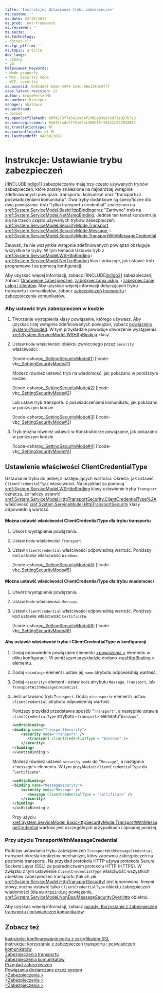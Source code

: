 ```yaml
---
title: 'Instrukcje: Ustawianie trybu zabezpieczeń'
ms.custom: ''
ms.date: 03/30/2017
ms.prod: .net-framework
ms.reviewer: ''
ms.suite: ''
ms.technology:
- dotnet-clr
ms.tgt_pltfrm: ''
ms.topic: article
dev_langs:
- csharp
- vb
helpviewer_keywords:
- Mode property
- WCF, security mode
- WCF, security
ms.assetid: 6e01dd9f-b5dd-4474-b24c-06e124de4ff7
caps.latest.revision: 22
author: BrucePerlerMS
ms.author: bruceper
manager: mbaldwin
ms.workload:
- dotnet
ms.openlocfilehash: bdfd273f7a541cac4f1fd8a03a976d73e997b718
ms.sourcegitcommit: 94d33cadc5ff81d2ac389bf5f26422c227832052
ms.translationtype: MT
ms.contentlocale: pl-PL
ms.lasthandoff: 04/30/2018
---
```

# <a name="how-to-set-the-security-mode"></a>Instrukcje: Ustawianie trybu zabezpieczeń
[!INCLUDE[indigo1](../../../includes/indigo1-md.md)] zabezpieczenia mają trzy często używanych trybów zabezpieczeń, które zostały znalezione na najbardziej wstępnie zdefiniowanych powiązań: transportu, komunikat oraz "transportu z poświadczeniami komunikatu". Dwa tryby dodatkowe są specyficzne dla dwa powiązania: tryb "tylko transportu credential" znaleziono na <xref:System.ServiceModel.BasicHttpBinding>oraz "Zarówno" tryb na <xref:System.ServiceModel.NetMsmqBinding>. Jednak ten temat koncentruje się na trzech często używanych trybów zabezpieczeń: <xref:System.ServiceModel.SecurityMode.Transport>, <xref:System.ServiceModel.SecurityMode.Message>, i <xref:System.ServiceModel.SecurityMode.TransportWithMessageCredential>.  
  
 Zauważ, że nie wszystkie wstępnie zdefiniowanych powiązań obsługuje wszystkie te tryby. W tym temacie Ustawia tryb z <xref:System.ServiceModel.WSHttpBinding> i <xref:System.ServiceModel.NetTcpBinding> klas i pokazuje, jak ustawić tryb programowo i za pomocą konfiguracji.  
  
 Aby uzyskać więcej informacji, zobacz [!INCLUDE[indigo2](../../../includes/indigo2-md.md)] zabezpieczeń, zobacz [Omówienie zabezpieczeń](../../../docs/framework/wcf/feature-details/security-overview.md), [zabezpieczania usług](../../../docs/framework/wcf/securing-services.md), i [zabezpieczanie usług i klientów](../../../docs/framework/wcf/feature-details/securing-services-and-clients.md). Aby uzyskać więcej informacji dotyczących trybu transportu i komunikatów, zobacz [zabezpieczeń transportu](../../../docs/framework/wcf/feature-details/transport-security.md) i [zabezpieczenia komunikatów](../../../docs/framework/wcf/feature-details/message-security-in-wcf.md).  
  
### <a name="to-set-the-security-mode-in-code"></a>Aby ustawić tryb zabezpieczeń w kodzie  
  
1.  Tworzenie wystąpienia klasy powiązanie, którego używasz. Aby uzyskać listę wstępnie zdefiniowanych powiązań, zobacz [powiązania System-Provided](../../../docs/framework/wcf/system-provided-bindings.md). W tym przykładzie powoduje utworzenie wystąpienia <xref:System.ServiceModel.WSHttpBinding> klasy.  
  
2.  Ustaw `Mode` właściwości obiektu zwróconego przez `Security` właściwości.  
  
     [!code-csharp[c_SettingSecurityMode#1](../../../samples/snippets/csharp/VS_Snippets_CFX/c_settingsecuritymode/cs/source.cs#1)]
     [!code-vb[c_SettingSecurityMode#1](../../../samples/snippets/visualbasic/VS_Snippets_CFX/c_settingsecuritymode/vb/source.vb#1)]  
  
     Możesz również ustawić tryb na wiadomość, jak pokazano w poniższym kodzie.  
  
     [!code-csharp[c_SettingSecurityMode#2](../../../samples/snippets/csharp/VS_Snippets_CFX/c_settingsecuritymode/cs/source.cs#2)]
     [!code-vb[c_SettingSecurityMode#2](../../../samples/snippets/visualbasic/VS_Snippets_CFX/c_settingsecuritymode/vb/source.vb#2)]  
  
     Lub ustaw tryb transportu z poświadczeniami komunikatu, jak pokazano w poniższym kodzie.  
  
     [!code-csharp[c_SettingSecurityMode#3](../../../samples/snippets/csharp/VS_Snippets_CFX/c_settingsecuritymode/cs/source.cs#3)]
     [!code-vb[c_SettingSecurityMode#3](../../../samples/snippets/visualbasic/VS_Snippets_CFX/c_settingsecuritymode/vb/source.vb#3)]  
  
3.  Tryb można również ustawić w Konstruktorze powiązanie, jak pokazano w poniższym kodzie.  
  
     [!code-csharp[c_SettingSecurityMode#4](../../../samples/snippets/csharp/VS_Snippets_CFX/c_settingsecuritymode/cs/source.cs#4)]
     [!code-vb[c_SettingSecurityMode#4](../../../samples/snippets/visualbasic/VS_Snippets_CFX/c_settingsecuritymode/vb/source.vb#4)]  
  
## <a name="setting-the-clientcredentialtype-property"></a>Ustawienie właściwości ClientCredentialType  
 Ustawianie trybu do jednej z następujących wartości: Określa, jak ustawić `ClientCredentialType` właściwości. Na przykład za pomocą <xref:System.ServiceModel.WSHttpBinding> klasy ustawienie trybu `Transport` oznacza, że należy ustawić <xref:System.ServiceModel.HttpTransportSecurity.ClientCredentialType%2A> właściwość <xref:System.ServiceModel.HttpTransportSecurity> klasy odpowiednią wartość.  
  
#### <a name="to-set-the-clientcredentialtype-property-for-transport-mode"></a>Można ustawić właściwości ClientCredentialType dla trybu transportu  
  
1.  Utwórz wystąpienie powiązania.  
  
2.  Ustaw `Mode` właściwości `Transport`.  
  
3.  Ustaw `ClientCredential` właściwości odpowiednią wartość. Poniższy kod ustawia właściwość `Windows`.  
  
     [!code-csharp[c_SettingSecurityMode#5](../../../samples/snippets/csharp/VS_Snippets_CFX/c_settingsecuritymode/cs/source.cs#5)]
     [!code-vb[c_SettingSecurityMode#5](../../../samples/snippets/visualbasic/VS_Snippets_CFX/c_settingsecuritymode/vb/source.vb#5)]  
  
#### <a name="to-set-the-clientcredentialtype-property-for-message-mode"></a>Można ustawić właściwości ClientCredentialType dla trybu wiadomości  
  
1.  Utwórz wystąpienie powiązania.  
  
2.  Ustaw `Mode` właściwości `Message`.  
  
3.  Ustaw `ClientCredential` właściwości odpowiednią wartość. Poniższy kod ustawia właściwość `Certificate`.  
  
     [!code-csharp[c_SettingSecurityMode#6](../../../samples/snippets/csharp/VS_Snippets_CFX/c_settingsecuritymode/cs/source.cs#6)]
     [!code-vb[c_SettingSecurityMode#6](../../../samples/snippets/visualbasic/VS_Snippets_CFX/c_settingsecuritymode/vb/source.vb#6)]  
  
#### <a name="to-set-the-mode-and-clientcredentialtype-property-in-configuration"></a>Aby ustawić właściwość trybu i ClientCredentialType w konfiguracji  
  
1.  Dodaj odpowiednie powiązanie elementu [ \<powiązania >](../../../docs/framework/configure-apps/file-schema/wcf/bindings.md) elementu w pliku konfiguracji. W poniższym przykładzie dodano [ \<wsHttpBinding >](../../../docs/framework/configure-apps/file-schema/wcf/wshttpbinding.md) elementu.  
  
2.  Dodaj `<binding>` element i ustaw jej `name` atrybutu odpowiednią wartość.  
  
3.  Dodaj `<security>` element i ustaw `mode` atrybutu `Message`, `Transport`, lub `TransportWithMessageCredential`.  
  
4.  Jeśli ustawiono tryb `Transport`, Dodaj `<transport>` element i ustaw `clientCredential` atrybutu odpowiednią wartość.  
  
     Poniższy przykład przedstawia sposób "`Transport"`, a następnie ustawia `clientCredentialType` atrybutu `<transport>` elementu"`Windows"`.  
  
    ```xml  
    <wsHttpBinding>  
    <binding name="TransportSecurity">  
        <security mode="Transport" />  
           <transport clientCredentialType = "Windows" />  
        </security>  
    </binding>  
    </wsHttpBinding >  
    ```  
  
     Możesz również ustawić `security mode` do "`Message"`, a następnie `<"message">` elementu. W tym przykładzie `clientCredentialType` do "`Certificate"`.  
  
    ```xml  
    <wsHttpBinding>  
    <binding name="MessageSecurity">  
        <security mode="Message" />  
           <message clientCredentialType = "Certificate" />  
        </security>  
    </binding>  
    </wsHttpBinding >  
    ```  
  
     Przy użyciu <xref:System.ServiceModel.BasicHttpSecurityMode.TransportWithMessageCredential> wartość jest szczególnych przypadkach i opisanej poniżej.  
  
### <a name="using-transportwithmessagecredential"></a>Przy użyciu TransportWithMessageCredential  
 Podczas ustawiania trybu zabezpieczeń `TransportWithMessageCredential`, transport określa konkretny mechanizm, który zapewnia zabezpieczeń na poziomie transportu. Na przykład protokołu HTTP używa protokołu Secure Sockets Layer (SSL) za pośrednictwem protokołu HTTP (HTTPS). W związku z tym ustawienie `ClientCredentialType` właściwość wszystkich obiektów zabezpieczeń transportu (takich jak <xref:System.ServiceModel.HttpTransportSecurity>) jest ignorowana.  Innymi słowy, można ustawić tylko `ClientCredentialType` obiektu zabezpieczeń wiadomości (dla `WSHttpBinding` powiązanie, <xref:System.ServiceModel.NonDualMessageSecurityOverHttp> obiektu).  
  
 Aby uzyskać więcej informacji, zobacz [porady: Korzystanie z zabezpieczeń transportu i poświadczeń komunikatów](../../../docs/framework/wcf/feature-details/how-to-use-transport-security-and-message-credentials.md).  
  
## <a name="see-also"></a>Zobacz też  
 [Instrukcje: konfigurowanie portu z certyfikatem SSL](../../../docs/framework/wcf/feature-details/how-to-configure-a-port-with-an-ssl-certificate.md)  
 [Instrukcje: korzystanie z zabezpieczeń transportu i poświadczeń komunikatów](../../../docs/framework/wcf/feature-details/how-to-use-transport-security-and-message-credentials.md)  
 [Zabezpieczenia transportu](../../../docs/framework/wcf/feature-details/transport-security.md)  
 [Zabezpieczenia komunikatów](../../../docs/framework/wcf/feature-details/message-security-in-wcf.md)  
 [Przegląd zabezpieczeń](../../../docs/framework/wcf/feature-details/security-overview.md)  
 [Powiązania dostarczane przez system](../../../docs/framework/wcf/system-provided-bindings.md)  
 [\<Zabezpieczenia >](../../../docs/framework/configure-apps/file-schema/wcf/security-of-wshttpbinding.md)  
 [\<Zabezpieczenia >](../../../docs/framework/configure-apps/file-schema/wcf/security-of-basichttpbinding.md)  
 [\<Zabezpieczenia >](../../../docs/framework/configure-apps/file-schema/wcf/security-of-nettcpbinding.md)
